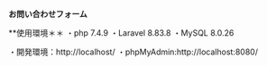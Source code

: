 **お問い合わせフォーム**

**使用環境＊＊
・php 7.4.9
・Laravel 8.83.8
・MySQL 8.0.26

・開発環境：http://localhost/
・phpMyAdmin:http://localhost:8080/
